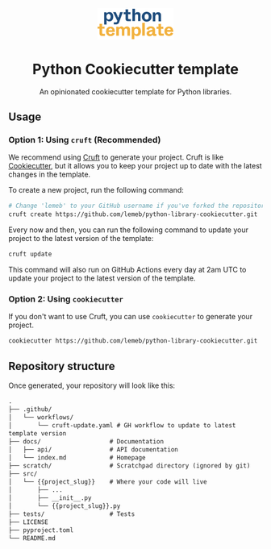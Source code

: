 <div align="center">
    <img alt="Python Cookiecutter template." src="logo.png" style="width: 30%;">
    <h1 align="center">Python Cookiecutter template</h1>
</div>

<p align="center">
    An opinionated cookiecutter template for Python libraries.
</p>

## Usage

### Option 1: Using `cruft` (Recommended)

We recommend using [Cruft](https://cruft.github.io/cruft/) to generate your project. Cruft is like [Cookiecutter](https://cookiecutter.readthedocs.io/en/stable/), but it allows you to keep your project up to date with the latest changes in the template.

To create a new project, run the following command:

```bash
# Change 'lemeb' to your GitHub username if you've forked the repository.
cruft create https://github.com/lemeb/python-library-cookiecutter.git
```

Every now and then, you can run the following command to update your project to the latest version of the template:

```bash
cruft update
```

This command will also run on GitHub Actions every day at 2am UTC to update your project to the latest version of the template.


### Option 2: Using `cookiecutter`

If you don't want to use Cruft, you can use `cookiecutter` to generate your project.

```bash
cookiecutter https://github.com/lemeb/python-library-cookiecutter.git
```

## Repository structure

Once generated, your repository will look like this:

```
.
├── .github/                
│   └── workflows/          
│       └── cruft-update.yaml # GH workflow to update to latest template version
├── docs/                   # Documentation
│   ├── api/                # API documentation
│   └── index.md            # Homepage
├── scratch/                # Scratchpad directory (ignored by git)
├── src/                    
│   └── {{project_slug}}    # Where your code will live
│       ├── ...
│       ├── __init__.py
│       └── {{project_slug}}.py
├── tests/                  # Tests
├── LICENSE          
├── pyproject.toml          
└── README.md
```